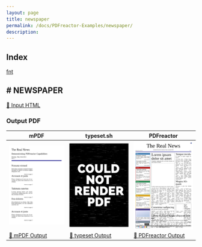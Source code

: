 ```yaml
---
layout: page
title: newspaper
permalink: /docs/PDFreactor-Examples/newspaper/
description: 
---
```


## Index
<div class="boxes">
                            <a href="/compare.html2pdf.tools/docs/PDFreactor-Examples/newspaper/fnt/">
                                fnt
                            </a>
</div>

## <a name="NEWSPAPER" id="NEWSPAPER">#</a> NEWSPAPER

[📄 Input HTML](/html/PDFreactor%20Examples/newspaper/newspaper.html)

### Output PDF

| mPDF | typeset.sh | PDFreactor |
|---------|---------|---------|
| ![mPDF Preview](mpdf__html_PDFreactor_Examples_newspaper_newspaper.html.png) | ![typeset Preview](typeset__html_PDFreactor_Examples_newspaper_newspaper.html.png) | ![PDFreactor Preview](pdfreactor__html_PDFreactor_Examples_newspaper_newspaper.html.png) |
| [📕 mPDF Output](mpdf__html_PDFreactor_Examples_newspaper_newspaper.html.pdf) | [📕 typeset Output](typeset__html_PDFreactor_Examples_newspaper_newspaper.html.pdf) | [📕 PDFreactor Output](pdfreactor__html_PDFreactor_Examples_newspaper_newspaper.html.pdf) |


